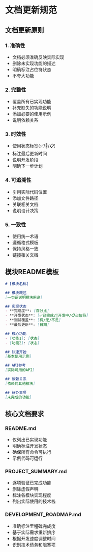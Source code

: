 # 文档更新规范

## 文档更新原则

### 1. 准确性
- 文档必须准确反映实际实现
- 删除未实现功能的描述
- 明确标注占位符状态
- 不夸大功能

### 2. 完整性
- 覆盖所有已实现功能
- 补充缺失的功能说明
- 添加必要的使用示例
- 说明依赖关系

### 3. 时效性
- 使用状态标签(✅/🚧/📋)
- 标注最后更新时间
- 说明开发阶段
- 明确下一步计划

### 4. 可追溯性
- 引用实际代码位置
- 添加文件路径
- 关联相关文档
- 说明设计决策

### 5. 一致性
- 使用统一术语
- 遵循格式模板
- 保持风格一致
- 链接相关文档

## 模块README模板

```markdown
# [模块名称]

## 模块概述
[一句话说明模块用途]

## 实现状态
- **完成度**: [百分比]
- **开发状态**: [✅已完成/🚧开发中/📋占位符]
- **测试覆盖**: [有/无/不足]
- **最后更新**: [日期]

## 核心功能
- [功能1]: [状态]
- [功能2]: [状态]

## 快速开始
[基本使用示例]

## API参考
[实际可用的API]

## 依赖关系
[依赖的其他模块]

## 待办事项
[未完成的功能]
```

## 核心文档要求

### README.md
- 仅列出已实现功能
- 明确标注开发状态
- 确保所有命令可执行
- 示例代码可运行

### PROJECT_SUMMARY.md
- 逐项验证已完成功能
- 删除虚假声明
- 标注各模块实现程度
- 列出实际使用的技术栈

### DEVELOPMENT_ROADMAP.md
- 准确标注里程碑完成度
- 基于实际需求重新排序
- 根据开发速度调整时间
- 识别技术债务和阻塞项
